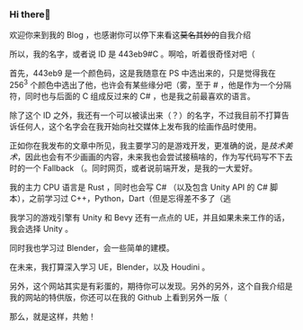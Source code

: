 ### Hi there👋

欢迎你来到我的 Blog ，也感谢你可以停下来看这~~莫名其妙的~~自我介绍

所以，我的名字，或者说 ID 是 443eb9#C 。啊哈，听着很奇怪对吧（

首先，443eb9 是一个颜色码，这是我随意在 PS 中选出来的，只是觉得我在 $256^3$ 个颜色中选出了他，也许会有某些缘分吧（雾，至于 # ，他是作为一个分隔符，同时也与后面的 C 组成反过来的 C# ，也是我之前最喜欢的语言。

除了这个 ID 之外，我还有一个可以被读出来（？）的名字，不过我目前不打算告诉任何人，这个名字会在我开始向社交媒体上发布我的绘画作品时使用。

正如你在我发布的文章中所见，我主要学习的是游戏开发，更准确的说，是*技术美术*，因此也会有不少画画的内容，未来我也会尝试接稿啥的，作为写代码写不下去时的一个 Fallback （。同时网页，或者说前端开发，是我的一大爱好。

我的主力 CPU 语言是 Rust ，同时也会写 C# （以及包含 Unity API 的 C# 脚本），之前学习过 C++，Python，Dart（但是忘得差不多了（逃

我学习的游戏引擎有 Unity 和 Bevy 还有一点点的 UE，并且如果未来工作的话，我会选择 Unity 。

同时我也学习过 Blender，会一些简单的建模。

在未来，我打算深入学习 UE，Blender，以及 Houdini 。

另外，这个网站其实是有彩蛋的，期待你可以发现。另外的另外，这个自我介绍是我的网站的特供版，你还可以在我的 Github 上看到另外一版（

那么，就是这样，共勉！
